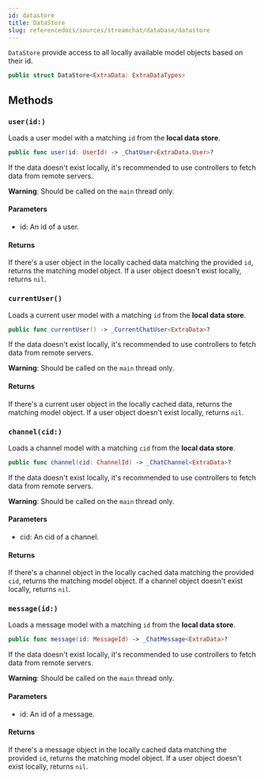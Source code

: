 ```yaml
---
id: datastore 
title: DataStore
slug: referencedocs/sources/streamchat/database/datastore
---
```


`DataStore` provide access to all locally available model objects based on their id.

``` swift
public struct DataStore<ExtraData: ExtraDataTypes> 
```

## Methods

### `user(id:)`

Loads a user model with a matching `id` from the **local data store**.

``` swift
public func user(id: UserId) -> _ChatUser<ExtraData.User>? 
```

If the data doesn't exist locally, it's recommended to use controllers to fetch data from remote servers.

**Warning**: Should be called on the `main` thread only.

#### Parameters

  - id: An id of a user.

#### Returns

If there's a user object in the locally cached data matching the provided `id`, returns the matching model object. If a user object doesn't exist locally, returns `nil`.

### `currentUser()`

Loads a current user model with a matching `id` from the **local data store**.

``` swift
public func currentUser() -> _CurrentChatUser<ExtraData>? 
```

If the data doesn't exist locally, it's recommended to use controllers to fetch data from remote servers.

**Warning**: Should be called on the `main` thread only.

#### Returns

If there's a current user object in the locally cached data, returns the matching model object. If a user object doesn't exist locally, returns `nil`.

### `channel(cid:)`

Loads a channel model with a matching `cid` from the **local data store**.

``` swift
public func channel(cid: ChannelId) -> _ChatChannel<ExtraData>? 
```

If the data doesn't exist locally, it's recommended to use controllers to fetch data from remote servers.

**Warning**: Should be called on the `main` thread only.

#### Parameters

  - cid: An cid of a channel.

#### Returns

If there's a channel object in the locally cached data matching the provided `cid`, returns the matching model object. If a channel object doesn't exist locally, returns `nil`.

### `message(id:)`

Loads a message model with a matching `id` from the **local data store**.

``` swift
public func message(id: MessageId) -> _ChatMessage<ExtraData>? 
```

If the data doesn't exist locally, it's recommended to use controllers to fetch data from remote servers.

**Warning**: Should be called on the `main` thread only.

#### Parameters

  - id: An id of a message.

#### Returns

If there's a message object in the locally cached data matching the provided `id`, returns the matching model object. If a user object doesn't exist locally, returns `nil`.
